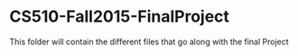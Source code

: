 # CS510-Fall2015-FinalProject
This folder will contain the different files that go along with the final Project
